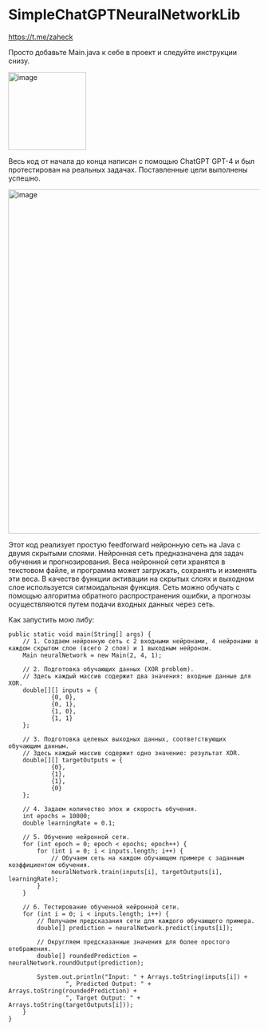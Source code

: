 # SimpleChatGPTNeuralNetworkLib
https://t.me/zaheck

Просто добавьте Main.java к себе в проект и следуйте инструкции снизу.

<img width="156" alt="image" src="https://user-images.githubusercontent.com/113068729/226125958-b19b218a-21ea-4fed-a55b-e0b4585d0826.png">

Весь код от начала до конца написан с помощью ChatGPT GPT-4 и был протестирован на реальных задачах. Поставленные цели выполнены успешно.

<img width="689" alt="image" src="https://user-images.githubusercontent.com/113068729/226125984-2a411e3f-c90d-4e66-a154-2a7745a925d3.png">


Этот код реализует простую feedforward нейронную сеть на Java с двумя скрытыми слоями. Нейронная сеть предназначена для задач обучения и прогнозирования. Веса нейронной сети хранятся в текстовом файле, и программа может загружать, сохранять и изменять эти веса. В качестве функции активации на скрытых слоях и выходном слое используется сигмоидальная функция. Сеть можно обучать с помощью алгоритма обратного распространения ошибки, а прогнозы осуществляются путем подачи входных данных через сеть.

Как запустить мою либу:

    public static void main(String[] args) {
        // 1. Создаем нейронную сеть с 2 входными нейронами, 4 нейронами в каждом скрытом слое (всего 2 слоя) и 1 выходным нейроном.
        Main neuralNetwork = new Main(2, 4, 1);

        // 2. Подготовка обучающих данных (XOR problem).
        // Здесь каждый массив содержит два значения: входные данные для XOR.
        double[][] inputs = {
                {0, 0},
                {0, 1},
                {1, 0},
                {1, 1}
        };

        // 3. Подготовка целевых выходных данных, соответствующих обучающим данным.
        // Здесь каждый массив содержит одно значение: результат XOR.
        double[][] targetOutputs = {
                {0},
                {1},
                {1},
                {0}
        };

        // 4. Задаем количество эпох и скорость обучения.
        int epochs = 10000;
        double learningRate = 0.1;

        // 5. Обучение нейронной сети.
        for (int epoch = 0; epoch < epochs; epoch++) {
            for (int i = 0; i < inputs.length; i++) {
                // Обучаем сеть на каждом обучающем примере с заданным коэффициентом обучения.
                neuralNetwork.train(inputs[i], targetOutputs[i], learningRate);
            }
        }

        // 6. Тестирование обученной нейронной сети.
        for (int i = 0; i < inputs.length; i++) {
            // Получаем предсказания сети для каждого обучающего примера.
            double[] prediction = neuralNetwork.predict(inputs[i]);
            
            // Округляем предсказанные значения для более простого отображения.
            double[] roundedPrediction = neuralNetwork.roundOutput(prediction);

            System.out.println("Input: " + Arrays.toString(inputs[i]) +
                    ", Predicted Output: " + Arrays.toString(roundedPrediction) +
                    ", Target Output: " + Arrays.toString(targetOutputs[i]));
        }
    }



